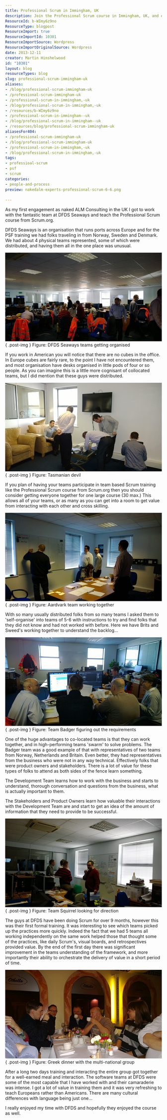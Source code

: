 ```yaml
---
title: Professional Scrum in Immingham, UK
description: Join the Professional Scrum course in Immingham, UK, and enhance your team's collaboration and efficiency. Discover the value of co-located training today!
ResourceId: b-WImy6z9no
ResourceType: blogpost
ResourceImport: true
ResourceImportId: 10301
ResourceImportSource: Wordpress
ResourceImportOriginalSource: Wordpress
date: 2013-12-11
creator: Martin Hinshelwood
id: "10301"
layout: blog
resourceTypes: blog
slug: professional-scrum-immingham-uk
aliases:
- /blog/professional-scrum-immingham-uk
- /professional-scrum-immingham-uk
- /professional-scrum-in-immingham,-uk
- /blog/professional-scrum-in-immingham,-uk
- /resources/b-WImy6z9no
- /professional-scrum-in-immingham--uk
- /blog/professional-scrum-in-immingham--uk
- /resources/blog/professional-scrum-immingham-uk
aliasesFor404:
- /professional-scrum-immingham-uk
- /blog/professional-scrum-immingham-uk
- /professional-scrum-in-immingham,-uk
- /blog/professional-scrum-in-immingham,-uk
tags:
- professioal-scrum
- psf
- scrum
categories:
- people-and-process
preview: nakedalm-experts-professional-scrum-6-6.png

---
```

As my first engagement as naked ALM Consulting in the UK I got to work with the fantastic team at DFDS Seaways and teach the Professional Scrum course from Scrum.org.

DFDS Seaways is an organisation that runs ports across Europe and for the PSF training we had folks traveling in from Norway, Sweden and Denmark. We had about 4 physical teams represented, some of which were distributed, and having them all in the one place was unusual.

![WP_20131112_09_23_11_Pro_thumb1](images/WP_20131112_09_23_11_Pro_thumb1-800x450-7-8.jpg)  
{ .post-img }
Figure: DFDS Seaways teams getting organised

If you work in American you will notice that there are no cubes in the office. In Europe cubes are fairly rare, to the point I have not encountered them, and most organisation have desks organised in little pods of four or so people. As you can imagine this is a little more cognisant of collocated teams, but I did mention that these guys were distributed.

![](images/121113_0930_Professiona1-1-1.jpg)  
{ .post-img }
Figure: Tasmanian devil

If you plan of having your teams participate in team based Scrum training like the Professional Scrum course from Scrum.org then you should consider getting everyone together for one large course (30 max.) This allows all of your teams, or as many as you can get into a room to get value from interacting with each other and cross skilling.

![](images/121113_0930_Professiona2-2-2.jpg)  
{ .post-img }
Figure: Aardvark team working together

With so many usually distributed folks from so many teams I asked them to 'self-organise' into teams of 5-6 with instructions to try and find folks that they did not know and had not worked with before. Here we have Brits and Sweed's working together to understand the backlog…

![](images/121113_0930_Professiona3-3-3.jpg)  
{ .post-img }
Figure: Team Badger figuring out the requirements

One of the huge advantages to co-located teams is that they can work together, and in high-performing teams 'swarm' to solve problems. The Badger team was a good example of that with representatives of two teams from Norway, Netherlands and Britain. Even better, they had representatives from the business who were not in any way technical. Effectively folks that were product owners and stakeholders. There is a lot of value for these types of folks to attend as both sides of the fence learn something.

The Development Team learns how to work with the business and starts to understand, thorough conversation and questions from the business, what is actually important to them.

The Stakeholders and Product Owners learn how valuable their interactions with the Development Team are and start to get an idea of the amount of information that they need to provide to be successful.

![](images/121113_0930_Professiona4-4-4.jpg)  
{ .post-img }
Figure: Team Squirrel looking for direction

The guys at DFDS have been doing Scrum for over 9 months, however this was their first formal training. It was interesting to see which teams picked up the practices more quickly. Indeed the fact that we had 5 teams all working independently on the same work helped those that thought some of the practices, like daily Scrum's, visual boards, and retrospectives provided value. By the end of the first day there was significant improvement in the teams understanding of the framework, and more importantly their ability to orchestrate the delivery of value in a short period of time.

![](images/121113_0930_Professiona5-5-5.jpg)  
{ .post-img }
Figure: Greek dinner with the multi-national group

After a long two days training and interacting the entire group got together for a well-earned meal and interaction. The software teams at DFDS were some of the most capable that I have worked with and their camaraderie was intense. I got a lot of value in training them and it was very refreshing to teach Europeans rather than Americans. There are many cultural differences with language being just one…

I really enjoyed my time with DFDS and hopefully they enjoyed the course as well.
